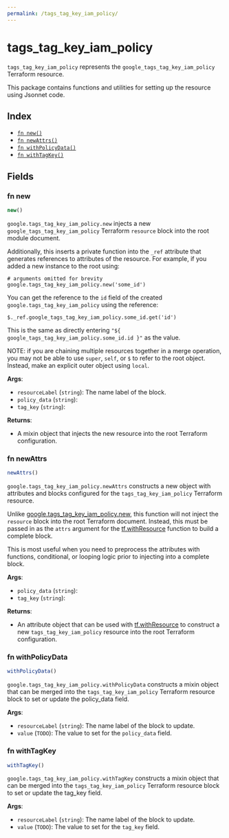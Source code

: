 ```yaml
---
permalink: /tags_tag_key_iam_policy/
---
```


# tags_tag_key_iam_policy

`tags_tag_key_iam_policy` represents the `google_tags_tag_key_iam_policy` Terraform resource.



This package contains functions and utilities for setting up the resource using Jsonnet code.


## Index

* [`fn new()`](#fn-new)
* [`fn newAttrs()`](#fn-newattrs)
* [`fn withPolicyData()`](#fn-withpolicydata)
* [`fn withTagKey()`](#fn-withtagkey)

## Fields

### fn new

```ts
new()
```


`google.tags_tag_key_iam_policy.new` injects a new `google_tags_tag_key_iam_policy` Terraform `resource`
block into the root module document.

Additionally, this inserts a private function into the `_ref` attribute that generates references to attributes of the
resource. For example, if you added a new instance to the root using:

    # arguments omitted for brevity
    google.tags_tag_key_iam_policy.new('some_id')

You can get the reference to the `id` field of the created `google.tags_tag_key_iam_policy` using the reference:

    $._ref.google_tags_tag_key_iam_policy.some_id.get('id')

This is the same as directly entering `"${ google_tags_tag_key_iam_policy.some_id.id }"` as the value.

NOTE: if you are chaining multiple resources together in a merge operation, you may not be able to use `super`, `self`,
or `$` to refer to the root object. Instead, make an explicit outer object using `local`.

**Args**:
  - `resourceLabel` (`string`): The name label of the block.
  - `policy_data` (`string`): 
  - `tag_key` (`string`): 

**Returns**:
- A mixin object that injects the new resource into the root Terraform configuration.


### fn newAttrs

```ts
newAttrs()
```


`google.tags_tag_key_iam_policy.newAttrs` constructs a new object with attributes and blocks configured for the `tags_tag_key_iam_policy`
Terraform resource.

Unlike [google.tags_tag_key_iam_policy.new](#fn-tagstagkeyiampolicynew), this function will not inject the `resource`
block into the root Terraform document. Instead, this must be passed in as the `attrs` argument for the
[tf.withResource](https://github.com/tf-libsonnet/core/tree/main/docs#fn-withresource) function to build a complete block.

This is most useful when you need to preprocess the attributes with functions, conditional, or looping logic prior to
injecting into a complete block.

**Args**:
  - `policy_data` (`string`): 
  - `tag_key` (`string`): 

**Returns**:
  - An attribute object that can be used with [tf.withResource](https://github.com/tf-libsonnet/core/tree/main/docs#fn-withresource) to construct a new `tags_tag_key_iam_policy` resource into the root Terraform configuration.


### fn withPolicyData

```ts
withPolicyData()
```

`google.tags_tag_key_iam_policy.withPolicyData` constructs a mixin object that can be merged into the `tags_tag_key_iam_policy`
Terraform resource block to set or update the policy_data field.



**Args**:
  - `resourceLabel` (`string`): The name label of the block to update.
  - `value` (`TODO`): The value to set for the `policy_data` field.


### fn withTagKey

```ts
withTagKey()
```

`google.tags_tag_key_iam_policy.withTagKey` constructs a mixin object that can be merged into the `tags_tag_key_iam_policy`
Terraform resource block to set or update the tag_key field.



**Args**:
  - `resourceLabel` (`string`): The name label of the block to update.
  - `value` (`TODO`): The value to set for the `tag_key` field.
